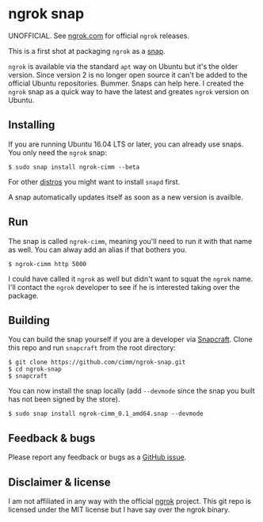 # ngrok snap

UNOFFICIAL. See [ngrok.com](https://ngrok.com/download) for official `ngrok` releases.

This is a first shot at packaging `ngrok` as a [snap](https://www.ubuntu.com/desktop/snappy).

`ngrok` is available via the standard `apt` way on Ubuntu but it's the older version. Since version 2 is no longer open source it can't be added to the official Ubuntu repositories. Bummer. Snaps can help here. I created the `ngrok` snap as a quick way to have the latest and greates `ngrok` version on Ubuntu.

## Installing

If you are running Ubuntu 16.04 LTS or later, you can already use snaps. You only need the `ngrok` snap:

```
$ sudo snap install ngrok-cimm --beta
```

For other [distros](https://snapcraft.io/docs/core/install) you might want to install `snapd` first.

A snap automatically updates itself as soon as a new version is availble.

## Run

The snap is called `ngrok-cimm`, meaning you'll need to run it with that name as well. You can alway add an alias if that bothers you.

```
$ ngrok-cimm http 5000
```

I could have called it `ngrok` as well but didn't want to squat the `ngrok` name. I'll contact the `ngrok` developer to see if he is interested taking over the package.

## Building

You can build the snap yourself if you are a developer via [Snapcraft](https://snapcraft.io/). Clone this repo and run `snapcraft` from the root directory:

```
$ git clone https://github.com/cimm/ngrok-snap.git
$ cd ngrok-snap
$ snapcraft
```

You can now install the snap locally (add `--devmode` since the snap you built has not been signed by the store).

```
$ sudo snap install ngrok-cimm_0.1_amd64.snap --devmode
```

## Feedback & bugs

Please report any feedback or bugs as a [GitHub issue](https://github.com/cimm/ngrok-snap/issues).

## Disclaimer & license

I am not affiliated in any way with the official [ngrok](https://ngrok.com/download) project. This git repo is licensed under the MIT license but I have say over the ngrok binary.
